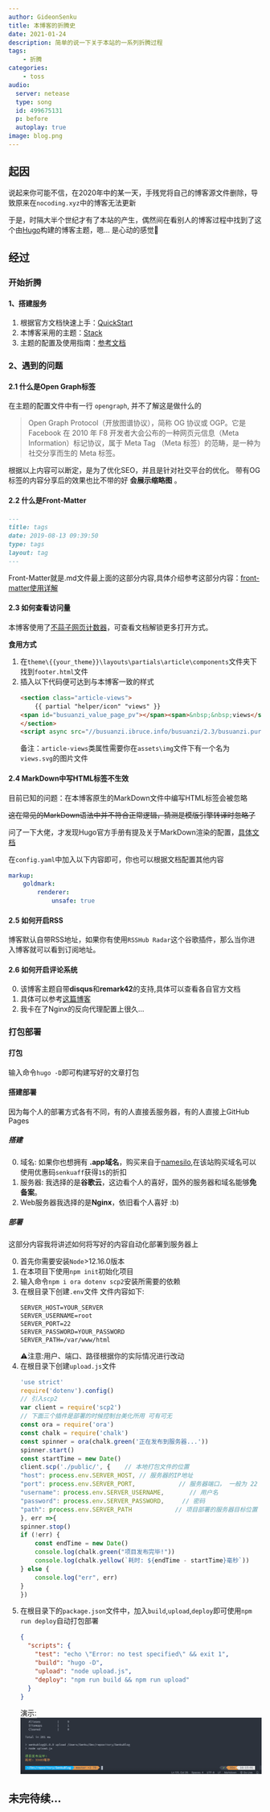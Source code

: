 ```yaml
---
author: GideonSenku
title: 本博客的折腾史
date: 2021-01-24
description: 简单的说一下关于本站的一系列折腾过程
tags:
    - 折腾
categories:
    - toss
audio:
  server: netease
  type: song
  id: 499675131
  p: before
  autoplay: true
image: blog.png
---
```


## 起因
说起来你可能不信，在2020年中的某一天，手残党将自己的博客源文件删除，导致原来在`nocoding.xyz`中的博客无法更新

于是，时隔大半个世纪才有了本站的产生，偶然间在看别人的博客过程中找到了这个由[Hugo](https://gohugo.io/)构建的博客主题，嗯... 是心动的感觉💓

## 经过

### 开始折腾

#### 1、搭建服务
1. 根据官方文档快速上手：[QuickStart](https://gohugo.io/getting-started/quick-start/)
2. 本博客采用的主题：[Stack](https://github.com/hfge/hugo-theme-stack)
3. 主题的配置及使用指南：[参考文档](https://docs.stack.jimmycai.com/v/zh-cn/configuration)
### 2、遇到的问题

#### 2.1 什么是Open Graph标签
在主题的配置文件中有一行 `opengraph`, 并不了解这是做什么的

> Open Graph Protocol（开放图谱协议），简称 OG 协议或 OGP。它是 Facebook 在 2010 年 F8 开发者大会公布的一种网页元信息（Meta Information）标记协议，属于 Meta Tag （Meta 标签）的范畴，是一种为社交分享而生的 Meta 标签。

根据以上内容可以断定，是为了优化SEO，并且是针对社交平台的优化。
带有OG标签的内容分享后的效果也比不带的好 **会展示缩略图** 。


#### 2.2 什么是Front-Matter
```md
---
title: tags
date: 2019-08-13 09:39:50
type: tags
layout: tag
---
```
Front-Matter就是.md文件最上面的这部分内容,具体介绍参考这部分内容：[front-matter使用详解](https://blog.csdn.net/weixin_42252518/article/details/99550466)

#### 2.3 如何查看访问量
本博客使用了[不蒜子网页计数器](http://busuanzi.ibruce.info/)，可查看文档解锁更多打开方式。

**食用方式**
1. 在`theme\{{your_theme}}\layouts\partials\article\components`文件夹下找到`footer.html`文件
2. 插入以下代码便可达到与本博客一致的样式
    ```html
    <section class="article-views">
        {{ partial "helper/icon" "views" }}
    <span id="busuanzi_value_page_pv"></span><span>&nbsp;&nbsp;views</span>
    </section>
    <script async src="//busuanzi.ibruce.info/busuanzi/2.3/busuanzi.pure.mini.js"></script>
    ```
    备注：`article-views`类属性需要你在`assets\img`文件下有一个名为`views.svg`的图片文件

#### 2.4 MarkDown中写HTML标签不生效
目前已知的问题：在本博客原生的MarkDown文件中编写HTML标签会被忽略

~~这在常见的MarkDown语法中并不符合正常逻辑，猜测是模版引擎转译时忽略了~~

问了一下大佬，才发现Hugo官方手册有提及关于MarkDown渲染的配置，[具体文档](https://gohugo.io/getting-started/configuration-markup#readout)

在`config.yaml`中加入以下内容即可，你也可以根据文档配置其他内容
```yaml
markup:
    goldmark:
        renderer:
            unsafe: true
```


#### 2.5 如何开启RSS
博客默认自带RSS地址，如果你有使用`RSSHub Radar`这个谷歌插件，那么当你进入博客就可以看到订阅地址。

#### 2.6 如何开启评论系统
0. 该博客主题自带**disqus**和**remark42**的支持,具体可以查看各自官方文档
1. 具体可以参考[这篇博客](https://www.lihaowen.com/free-time/how-to-bulid-remark42)
2. 我卡在了Nginx的反向代理配置上很久...
### 打包部署

#### 打包
输入命令`hugo -D`即可构建写好的文章打包

#### 搭建部署
因为每个人的部署方式各有不同，有的人直接丢服务器，有的人直接上GitHub Pages

##### 搭建

0. 域名:
   如果你也想拥有 **.app域名**，购买来自于[namesilo](http://www.namesilo.com/?rid=e87cb67hy),在该站购买域名可以使用优惠码`senkuaff`获得`1$`的折扣
1. 服务器: 我选择的是**谷歌云**，这边看个人的喜好，国外的服务器和域名能够**免备案**。
2. Web服务器我选择的是**Nginx**，依旧看个人喜好 :b)

##### 部署
这部分内容我将讲述如何将写好的内容自动化部署到服务器上

0. 首先你需要安装`Node`>12.16.0版本
1. 在本项目下使用`npm init`初始化项目
2. 输入命令`npm i ora dotenv scp2`安装所需要的依赖
3. 在根目录下创建`.env`文件
    文件内容如下:
    ```
    SERVER_HOST=YOUR_SERVER
    SERVER_USERNAME=root
    SERVER_PORT=22
    SERVER_PASSWORD=YOUR_PASSWORD
    SERVER_PATH=/var/www/html
    ```
    ⚠️注意:用户、端口、路径根据你的实际情况进行改动
4. 在根目录下创建`upload.js`文件
    ```js
    'use strict'
    require('dotenv').config()
    // 引入scp2
    var client = require('scp2')
    // 下面三个插件是部署的时候控制台美化所用 可有可无
    const ora = require('ora')
    const chalk = require('chalk')
    const spinner = ora(chalk.green('正在发布到服务器...'))
    spinner.start()
    const startTime = new Date()
    client.scp('./public/', {    // 本地打包文件的位置
    "host": process.env.SERVER_HOST, // 服务器的IP地址
    "port": process.env.SERVER_PORT,            // 服务器端口， 一般为 22
    "username": process.env.SERVER_USERNAME,       // 用户名
    "password": process.env.SERVER_PASSWORD,     // 密码
    "path": process.env.SERVER_PATH            // 项目部署的服务器目标位置
    }, err =>{
    spinner.stop()
    if (!err) {
        const endTime = new Date()
        console.log(chalk.green("项目发布完毕!"))
        console.log(chalk.yellow(`耗时: ${endTime - startTime}毫秒`))
    } else {
        console.log("err", err)
    }
    })
    ```
5. 在根目录下的`package.json`文件中，加入`build`,`upload`,`deploy`即可使用`npm run deploy`自动打包部署
    ```json
    {
      "scripts": {
        "test": "echo \"Error: no test specified\" && exit 1",
        "build": "hugo -D",
        "upload": "node upload.js",
        "deploy": "npm run build && npm run upload"
      }
    }
    ```
    演示:
    <img src="deploy.gif">

## 未完待续...

